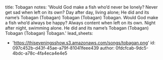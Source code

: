 title: Tobagan
notes: 'Would God make a fish who’d never be lonely? Never get sad when left on its own? Day after day, living alone; He did and its name’s Tobagan (Tobagan) Tobagan (Tobagan) Tobagan. Would God make a fish who’d always be happy? Always content when left on its own. Night after night, swimming alone. He did and its name’s Tobagan (Tobagan) Tobagan (Tobagan) Tobagan.'
lead_sheets:
  - 'https://thiseveningsshow.s3.amazonaws.com/songs/tobagan.png'
id: 097c452b-d43f-45ae-a79f-81041feee439
author: 0fdcfcab-9dc5-4bdc-a78c-4fa4eca4e4e5
